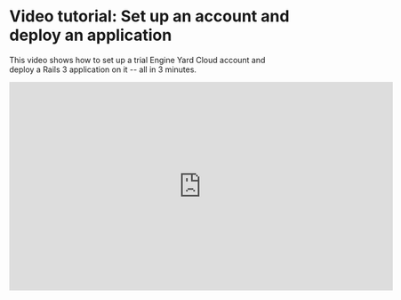 # Video tutorial: Set up an account and deploy an application

This video shows how to set up a trial Engine Yard Cloud account and deploy a Rails 3 application on it -- all in 3 minutes.

<html>
<iframe src="http://vimeo.com/moogaloop.swf?clip_id=17825326&amp;server=vimeo.com&amp;byline=0&amp;portrait=0&amp;color=ffffff" width="690" height="375" frameborder="0"></iframe>
</html>
